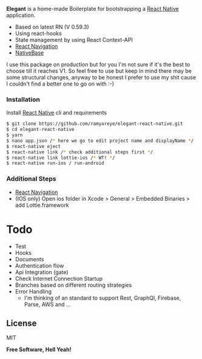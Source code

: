 **Elegant** is a home-made Boilerplate for bootstrapping a [React Native] application.

  - Based on latest RN (V 0.59.3)
  - Using react-hooks
  - State management by using React Context-API
  - [React Navigation]
  - [NativeBase]

I use this package on production but for you I'm not sure if it's the best to choose till it reaches V1. So feel free to use but keep in mind there may be some structural changes, anyway to be honest I prefer to use my shit cause I couldn't find a better one to go on with :-)

### Installation

Install [React Native] cli and requirements

```sh
$ git clone https://github.com/ramyareye/elegant-react-native.git
$ cd elegant-react-native
$ yarn
$ nano app.json /* here we go to edit project name and displayName */
$ react-native eject
$ react-native link /* check additional steps first */
$ react-native link lottie-ios /* WT! */
$ react-native run-ios / run-android
```

### Additional Steps
  - [React Navigation]
  - (IOS only) Open ios folder in Xcode > General > Embedded Binaries > add Lottie.framework

# Todo

  - Test
  - Hooks
  - Documents  
  - Authentication flow
  - Api Integration (gate)  
  - Check Internet Connection Startup
  - Branches based on different routing strategies
  - Error Handling
    - I'm thinking of an standard to support Rest, GraphQl, Firebase, Parse, AWS and ...  

License
----

MIT


**Free Software, Hell Yeah!**

   [React Native]: <https://facebook.github.io/react-native/docs/getting-started>
   [React Navigation]: <https://reactnavigation.org/>
   [NativeBase]: <https://github.com/GeekyAnts/NativeBase>
   [todo]: <https://github.com/marudy/react-native-responsive-screen>
   [todo]: <https://github.com/rgommezz/react-native-offline>
   [todo]: <https://medium.com/@abhisheknalwaya/react-native-deep-linking-for-ios-and-android-d33abfba7ef3>
   [improvement]: <https://github.com/onoufriosm/redux-setup-guide>
   [todo]: <# Elegant React Native>
